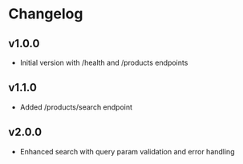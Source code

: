 
# Changelog

## v1.0.0
- Initial version with /health and /products endpoints

## v1.1.0
- Added /products/search endpoint

## v2.0.0
- Enhanced search with query param validation and error handling
